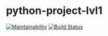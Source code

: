 # python-project-lvl1

[![Maintainability](https://api.codeclimate.com/v1/badges/a99a88d28ad37a79dbf6/maintainability)](https://codeclimate.com/github/codeclimate/codeclimate/maintainability) [![Build Status](https://travis-ci.com/szharas/python-project-lvl1.svg?branch=master)](https://travis-ci.com/szharas/python-project-lvl1)
